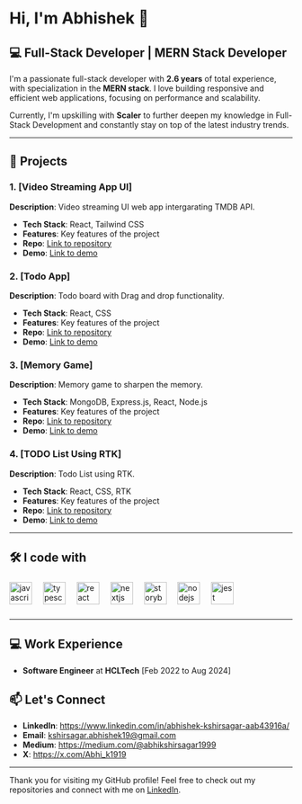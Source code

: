 # Hi, I'm Abhishek 👋

## 💻 Full-Stack Developer | MERN Stack Developer

I'm a passionate full-stack developer with **2.6 years** of total experience, with specialization in the **MERN stack**. I love building responsive and efficient web applications, focusing on performance and scalability.

Currently, I'm upskilling with **Scaler** to further deepen my knowledge in Full-Stack Development and constantly stay on top of the latest industry trends.

---

## 🚀 Projects

### 1. [Video Streaming App UI]
**Description**: Video streaming UI web app intergarating TMDB API.
- **Tech Stack**: React, Tailwind CSS
- **Features**: Key features of the project
- **Repo**: [Link to repository](https://github.com/abhiskshirsagar19/Video_Streaming_App)
- **Demo**: [Link to demo](https://video-streaming-app-rosy.vercel.app/)
  
### 2. [Todo App]
**Description**: Todo board with Drag and drop functionality.
- **Tech Stack**: React, CSS
- **Features**: Key features of the project
- **Repo**: [Link to repository](https://github.com/abhiskshirsagar19/Todo-Apps-with-drag-and-drop)
- **Demo**: [Link to demo](https://todo-apps-with-drag-and-drop.vercel.app/)
  
### 3. [Memory Game]
**Description**: Memory game to sharpen the memory.
- **Tech Stack**: MongoDB, Express.js, React, Node.js
- **Features**: Key features of the project
- **Repo**: [Link to repository](https://github.com/abhiskshirsagar19/Memory-Game)
- **Demo**: [Link to demo](https://memory-game-eta-drab.vercel.app/)

### 4. [TODO List Using RTK]
**Description**: Todo List using RTK.
- **Tech Stack**: React, CSS, RTK
- **Features**: Key features of the project
- **Repo**: [Link to repository](https://github.com/abhiskshirsagar19/RTK-Todo)
- **Demo**: [Link to demo](https://rtk-todo-g1g2.vercel.app/)

---

## 🛠️ I code with

###

<div align="left">
  <img src="https://cdn.jsdelivr.net/gh/devicons/devicon/icons/javascript/javascript-original.svg" height="40" alt="javascript logo"  />
  <img width="12" />
  <img src="https://cdn.jsdelivr.net/gh/devicons/devicon/icons/typescript/typescript-original.svg" height="40" alt="typescript logo"  />
  <img width="12" />
  <img src="https://cdn.jsdelivr.net/gh/devicons/devicon/icons/react/react-original.svg" height="40" alt="react logo"  />
  <img width="12" />
  <img src="https://cdn.jsdelivr.net/gh/devicons/devicon/icons/nextjs/nextjs-original.svg" height="40" alt="nextjs logo"  />
  <img width="12" />
  <img src="https://cdn.jsdelivr.net/gh/devicons/devicon/icons/storybook/storybook-original.svg" height="40" alt="storybook logo"  />
  <img width="12" />
  <img src="https://cdn.jsdelivr.net/gh/devicons/devicon/icons/nodejs/nodejs-original.svg" height="40" alt="nodejs logo"  />
  <img width="12" />
  <img src="https://cdn.jsdelivr.net/gh/devicons/devicon/icons/jest/jest-plain.svg" height="40" alt="jest logo"  />
</div>

###
---
## 💻 Work Experience
- **Software Engineer** at **HCLTech** [Feb 2022 to Aug 2024]

## 📫 Let's Connect

- **LinkedIn**: https://www.linkedin.com/in/abhishek-kshirsagar-aab43916a/
- **Email**: kshirsagar.abhishek19@gmail.com
- **Medium**: https://medium.com/@abhikshirsagar1999
- **X**: https://x.com/Abhi_k1919

---

Thank you for visiting my GitHub profile! Feel free to check out my repositories and connect with me on [LinkedIn]( https://www.linkedin.com/in/abhishek-kshirsagar-aab43916a/).
